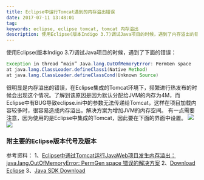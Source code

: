 ```yaml
---
title: Eclipse中运行Tomcat遇到的内存溢出错误
date: 2017-07-11 13:48:01
tag: 
keywords: eclipse, eclipse tomcat, tomcat 内存溢出
description: 使用Eclipse(版本Indigo 3.7)调试Java项目的时候，遇到了内存溢出的错误，在Eclipse集成的Tomcat环境下，频繁进行热发布的时候会出现这个情况。
---
```


使用Eclipse(版本Indigo 3.7)调试Java项目的时候，遇到了下面的错误：
```java
Exception in thread “main” Java.lang.OutOfMemoryError: PermGen space
at java.lang.ClassLoader.defineClass1(Native Method)
at java.lang.ClassLoader.defineClassCond(Unknown Source)
```
很明显是内存溢出的错误，在Eclipse集成的Tomcat环境下，频繁进行热发布的时候会出现这个情况。了解到该原因是因为默认分配给JVM的内存为4M，而Eclipse中有BUG导致eclipse.ini中的参数无法传递给Tomcat，这样在项目加载内容较多时，很容易造成内存溢出。解决方案为增加JVM的内存空间。
有一点需要注意，因为使用的是Eclipse中集成的Tomcat，因此要在下面的界面中设置。
![](/20170711-tomcat-oom/39469-20170711134641478-1034740273.png)
![](/20170711-tomcat-oom/39469-20170711134653197-1764862490.png)

### 附主要的Eclipse版本代号及版本

参考资料：
1、[Eclipse中通过Tomcat运行JavaWeb项目发生内存溢出：java.lang.OutOfMemoryError: PermGen space 错误的解决方案](http://blog.csdn.net/Crazy_Java1234/article/details/51554515)
2、[Download Eclipse](https://www.eclipse.org/downloads/)
3、[Java SDK Download](http://www.oracle.com/technetwork/java/javase/downloads/index.html)
